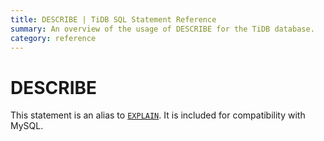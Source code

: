 ```yaml
---
title: DESCRIBE | TiDB SQL Statement Reference 
summary: An overview of the usage of DESCRIBE for the TiDB database.
category: reference
---
```


# DESCRIBE

This statement is an alias to [`EXPLAIN`](reference/sql/statements/explain.md). It is included for compatibility with MySQL.
